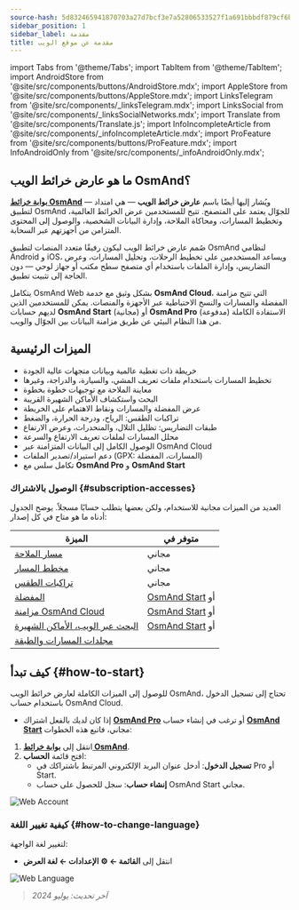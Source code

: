 ```yaml
---
source-hash: 5d832465941870703a27d7bcf3e7a52806533527f1a691bbbdf879cf6b4e0def
sidebar_position: 1
sidebar_label: مقدمة
title: مقدمة عن موقع الويب
---
```

import Tabs from '@theme/Tabs';
import TabItem from '@theme/TabItem';
import AndroidStore from '@site/src/components/buttons/AndroidStore.mdx';
import AppleStore from '@site/src/components/buttons/AppleStore.mdx';
import LinksTelegram from '@site/src/components/_linksTelegram.mdx';
import LinksSocial from '@site/src/components/_linksSocialNetworks.mdx';
import Translate from '@site/src/components/Translate.js';
import InfoIncompleteArticle from '@site/src/components/_infoIncompleteArticle.mdx';
import ProFeature from '@site/src/components/buttons/ProFeature.mdx';
import InfoAndroidOnly from '@site/src/components/_infoAndroidOnly.mdx';


<InfoIncompleteArticle/>

## ما هو عارض خرائط الويب OsmAnd؟

[**بوابة خرائط OsmAnd**](https://osmand.net/map) — ويُشار إليها أيضًا باسم **عارض خرائط الويب** — هي امتداد لتطبيق OsmAnd للجوّال يعتمد على المتصفح. تتيح للمستخدمين عرض الخرائط العالمية، وتخطيط المسارات، ومحاكاة الملاحة، وإدارة البيانات الشخصية، والوصول إلى المحتوى المتزامن من أجهزتهم عبر السحابة.

صُمم عارض خرائط الويب ليكون رفيقًا متعدد المنصات لتطبيق OsmAnd لنظامي Android و iOS، ويساعد المستخدمين على تخطيط الرحلات، وتحليل المسارات، وعرض التضاريس، وإدارة الملفات باستخدام أي متصفح سطح مكتب أو جهاز لوحي — دون الحاجة إلى تثبيت تطبيق.

يتكامل OsmAnd Web بشكل وثيق مع خدمة **OsmAnd Cloud**، التي تتيح مزامنة المفضلة والمسارات والنسخ الاحتياطية عبر الأجهزة والمنصات. يمكن للمستخدمين الذين لديهم حسابات **OsmAnd Start** (مجانية) أو **OsmAnd Pro** (مدفوعة) الاستفادة الكاملة من هذا النظام البيئي عن طريق مزامنة البيانات بين الجوّال والويب.



## الميزات الرئيسية

- خريطة ذات تغطية عالمية وبيانات متجهات عالية الجودة
- تخطيط المسارات باستخدام ملفات تعريف المشي، والسيارة، والدراجة، وغيرها
- معاينة الملاحة مع توجيهات خطوة بخطوة
- البحث واستكشاف الأماكن الشهيرة القريبة
- عرض المفضلة والمسارات ونقاط الاهتمام على الخريطة
- تراكبات الطقس: الرياح، ودرجة الحرارة، والضغط
- طبقات التضاريس: تظليل التلال، والمنحدرات، وعرض الارتفاع
- محلل المسارات لملفات تعريف الارتفاع والسرعة
- الوصول الكامل إلى البيانات المتزامنة عبر OsmAnd Cloud
- دعم استيراد/تصدير الملفات (GPX: المسارات، المفضلة)
- تكامل سلس مع **OsmAnd Pro** و **OsmAnd Start**



### الوصول بالاشتراك {#subscription-accesses}

العديد من الميزات مجانية للاستخدام، ولكن بعضها يتطلب حسابًا مسجلاً.
يوضح الجدول أدناه ما هو متاح في كل إصدار:

| الميزة | متوفر في |
|--------|--------------|
| [مسار الملاحة](./planner.md) | مجاني |
| [مخطط المسار](./planner.md) | مجاني |
| [تراكبات الطقس](./web-map.md) | مجاني |
| [المفضلة](./web-map.md) | [OsmAnd Start](https://osmand.net/blog/start) أو <ProFeature/> |
| [مزامنة OsmAnd Cloud](./web-cloud.md) | [OsmAnd Start](https://osmand.net/blog/start) أو <ProFeature/> |
| [البحث عبر الويب، الأماكن الشهيرة](./web-search.md) | [OsmAnd Start](https://osmand.net/blog/start) أو <ProFeature/> |
| [مجلدات المسارات والطبقة](./web-map.md) | <ProFeature/> |


## كيف تبدأ {#how-to-start}

للوصول إلى الميزات الكاملة لعارض خرائط الويب OsmAnd، تحتاج إلى تسجيل الدخول باستخدام حساب OsmAnd Cloud.

- إذا كان لديك بالفعل اشتراك [**OsmAnd Pro**](../personal/osmand-cloud.md#login) أو ترغب في إنشاء حساب [**OsmAnd Start**](../personal/osmand-cloud.md#osmand-start) مجاني، فاتبع هذه الخطوات:

1. انتقل إلى [**بوابة خرائط OsmAnd**](https://osmand.net/map).
2. افتح قائمة **الحساب**:
   - **تسجيل الدخول**: أدخل عنوان البريد الإلكتروني المرتبط باشتراكك في Pro أو Start.
   - **إنشاء حساب**: سجل للحصول على حساب OsmAnd Start مجاني.

![Web Account](@site/static/img/web/web_account.png)



### كيفية تغيير اللغة {#how-to-change-language}

لتغيير لغة الواجهة:

- انتقل إلى **القائمة ← ⚙ الإعدادات ← لغة العرض**

![Web Language](@site/static/img/web/web_language.png)


> *آخر تحديث: يوليو 2024*